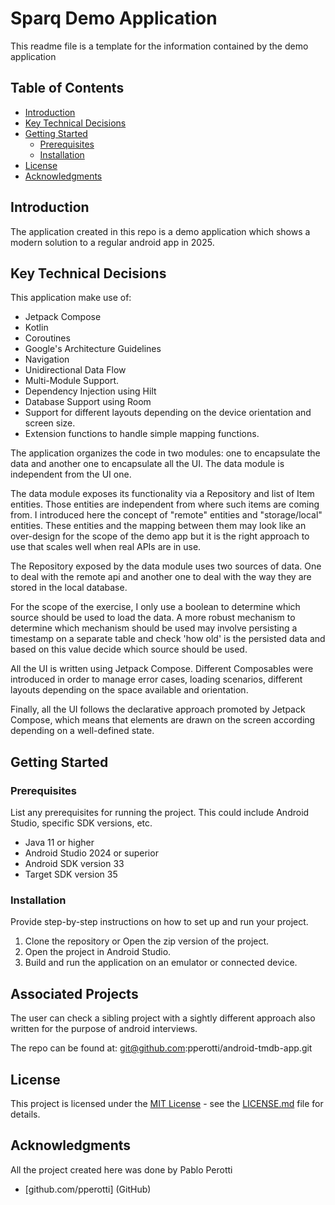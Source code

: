 # Sparq Demo Application
This readme file is a template for the information contained by the demo application

## Table of Contents

- [Introduction](#introduction)
- [Key Technical Decisions](#key-technical-decisions)
- [Getting Started](#getting-started)
    - [Prerequisites](#prerequisites)
    - [Installation](#installation)
- [License](#license)
- [Acknowledgments](#acknowledgments)

## Introduction

The application created in this repo is a demo application which shows a modern solution to a regular
android app in 2025. 

## Key Technical Decisions

This application make use of: 
* Jetpack Compose
* Kotlin
* Coroutines
* Google's Architecture Guidelines
* Navigation
* Unidirectional Data Flow
* Multi-Module Support.
* Dependency Injection using Hilt
* Database Support using Room
* Support for different layouts depending on the device orientation and screen size.
* Extension functions to handle simple mapping functions. 

The application organizes the code in two modules: one to encapsulate the data and another one to 
encapsulate all the UI. The data module is independent from the UI one.

The data module exposes its functionality via a Repository and list of Item entities. Those entities 
are independent from where such items are coming from. I introduced here the concept of "remote" entities
and "storage/local" entities. These entities and the mapping between them may look like an over-design
for the scope of the demo app but it is the right approach to use that scales well when real APIs are in use. 

The Repository exposed by the data module uses two sources of data. One to deal with the remote api
and another one to deal with the way they are stored in the local database. 

For the scope of the exercise, I only use a boolean to determine which source should be used
to load the data. A more robust mechanism to determine which mechanism should be used may involve
persisting a timestamp on a separate table and check 'how old' is the persisted data and based on this
value decide which source should be used.

All the UI is written using Jetpack Compose. Different Composables were introduced in order to manage
error cases, loading scenarios, different layouts depending on the space available and orientation.

Finally, all the UI follows the declarative approach promoted by Jetpack Compose, which means
that elements are drawn on the screen according depending on a well-defined state. 

## Getting Started

### Prerequisites

List any prerequisites for running the project. This could include Android Studio, specific SDK
versions, etc.

- Java 11 or higher
- Android Studio 2024 or superior
- Android SDK version 33
- Target SDK version 35

### Installation

Provide step-by-step instructions on how to set up and run your project.

1. Clone the repository or Open the zip version of the project.   
2. Open the project in Android Studio.
3. Build and run the application on an emulator or connected device.

## Associated Projects

The user can check a sibling project with a sightly different approach also written
for the purpose of android interviews.

The repo can be found at: git@github.com:pperotti/android-tmdb-app.git

## License

This project is licensed under the [MIT License](https://choosealicense.com/licenses/mit/) - see the
[LICENSE.md](https://github.com/username/repository/blob/master/LICENSE.md) file for details.

## Acknowledgments

All the project created here was done by Pablo Perotti

- [github.com/pperotti] (GitHub)

```